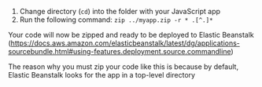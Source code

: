 1. Change directory (`cd`) into the folder with your JavaScript app
2. Run the following command:
   `zip ../myapp.zip -r * .[^.]*`

Your code will now be zipped and ready to be deployed to Elastic Beanstalk (https://docs.aws.amazon.com/elasticbeanstalk/latest/dg/applications-sourcebundle.html#using-features.deployment.source.commandline)

The reason why you must zip your code like this is because by default, Elastic Beanstalk looks for the app in a top-level directory